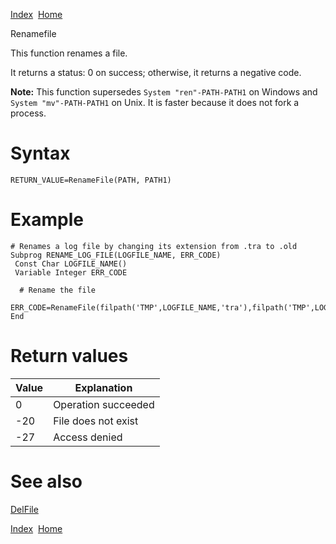 [Index](index.html)  [Home](getting-started_home.html)

Renamefile

This function renames a file.

It returns a status: 0 on success; otherwise, it returns a negative code.

**Note:** This function supersedes `System "ren"-PATH-PATH1` on Windows and `System "mv"-PATH-PATH1` on Unix. It is faster because it does not fork a process.

# Syntax

```
RETURN_VALUE=RenameFile(PATH, PATH1)
```

# Example

```
# Renames a log file by changing its extension from .tra to .old
Subprog RENAME_LOG_FILE(LOGFILE_NAME, ERR_CODE)
 Const Char LOGFILE_NAME()
 Variable Integer ERR_CODE

  # Rename the file
  ERR_CODE=RenameFile(filpath('TMP',LOGFILE_NAME,'tra'),filpath('TMP',LOGFILE_NAME,'old'))
End
```

# Return values

| Value | Explanation |
| --- | --- |
| 0 | Operation succeeded |
| -20 | File does not exist |
| -27 | Access denied |

# See also

[DelFile](4gl_delfile.html)

  

[Index](index.html)  [Home](getting-started_home.html)